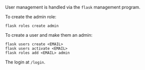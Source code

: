 User management is handled via the `flask` management program.

To create the admin role:

    flask roles create admin

To create a user and make them an admin:

    flask users create <EMAIL>
    flask users activate <EMAIL>
    flask roles add <EMAIL> admin

The login at `/login`.
